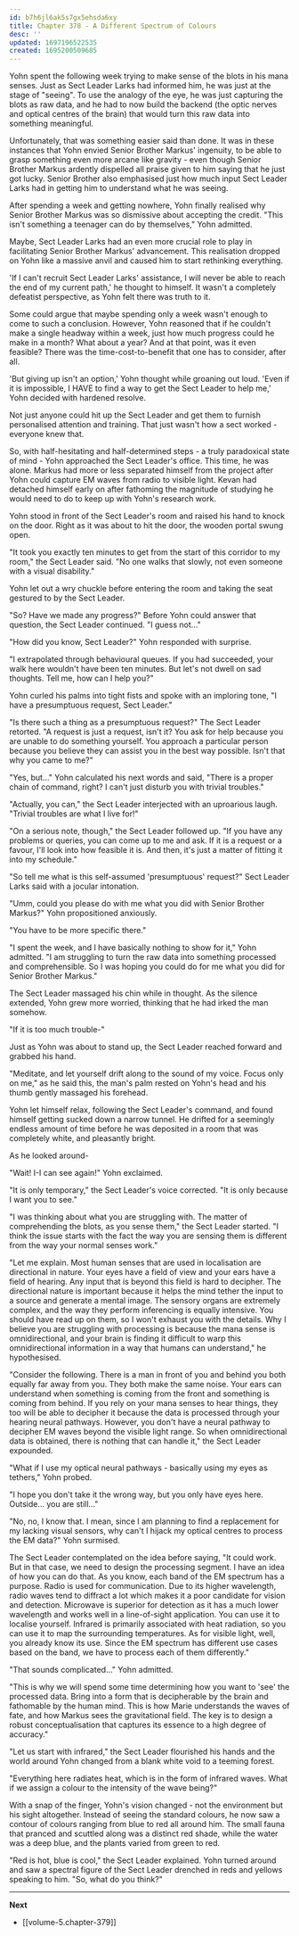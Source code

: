 ```yaml
---
id: b7h6jl6ak5s7gx5ehsda6xy
title: Chapter 378 - A Different Spectrum of Colours
desc: ''
updated: 1697196522535
created: 1695200509685
---
```


Yohn spent the following week trying to make sense of the blots in his mana senses. Just as Sect Leader Larks had informed him, he was just at the stage of "seeing". To use the analogy of the eye, he was just capturing the blots as raw data, and he had to now build the backend (the optic nerves and optical centres of the brain) that would turn this raw data into something meaningful.

Unfortunately, that was something easier said than done. It was in these instances that Yohn envied Senior Brother Markus' ingenuity, to be able to grasp something even more arcane like gravity - even though Senior Brother Markus ardently dispelled all praise given to him saying that he just got lucky. Senior Brother also emphasised just how much input Sect Leader Larks had in getting him to understand what he was seeing.

After spending a week and getting nowhere, Yohn finally realised why Senior Brother Markus was so dismissive about accepting the credit. "This isn't something a teenager can do by themselves," Yohn admitted.

Maybe, Sect Leader Larks had an even more crucial role to play in facilitating Senior Brother Markus' advancement. This realisation dropped on Yohn like a massive anvil and caused him to start rethinking everything.

'If I can't recruit Sect Leader Larks' assistance, I will never be able to reach the end of my current path,' he thought to himself. It wasn't a completely defeatist perspective, as Yohn felt there was truth to it.

Some could argue that maybe spending only a week wasn't enough to come to such a conclusion. However, Yohn reasoned that if he couldn't make a single headway within a week, just how much progress could he make in a month? What about a year? And at that point, was it even feasible? There was the time-cost-to-benefit that one has to consider, after all.

'But giving up isn't an option,' Yohn thought while groaning out loud. 'Even if it is impossible, I HAVE to find a way to get the Sect Leader to help me,' Yohn decided with hardened resolve.

Not just anyone could hit up the Sect Leader and get them to furnish personalised attention and training. That just wasn't how a sect worked - everyone knew that.

So, with half-hesitating and half-determined steps - a truly paradoxical state of mind - Yohn approached the Sect Leader's office. This time, he was alone. Markus had more or less separated himself from the project after Yohn could capture EM waves from radio to visible light. Kevan had detached himself early on after fathoming the magnitude of studying he would need to do to keep up with Yohn's research work.

Yohn stood in front of the Sect Leader's room and raised his hand to knock on the door. Right as it was about to hit the door, the wooden portal swung open.

"It took you exactly ten minutes to get from the start of this corridor to my room," the Sect Leader said. "No one walks that slowly, not even someone with a visual disability."

Yohn let out a wry chuckle before entering the room and taking the seat gestured to by the Sect Leader.

"So? Have we made any progress?" Before Yohn could answer that question, the Sect Leader continued. "I guess not..."

"How did you know, Sect Leader?" Yohn responded with surprise.

"I extrapolated through behavioural queues. If you had succeeded, your walk here wouldn't have been ten minutes. But let's not dwell on sad thoughts. Tell me, how can I help you?"

Yohn curled his palms into tight fists and spoke with an imploring tone, "I have a presumptuous request, Sect Leader."

"Is there such a thing as a presumptuous request?" The Sect Leader retorted. "A request is just a request, isn't it? You ask for help because you are unable to do something yourself. You approach a particular person because you believe they can assist you in the best way possible. Isn't that why you came to me?"

"Yes, but..." Yohn calculated his next words and said, "There is a proper chain of command, right? I can't just disturb you with trivial troubles."

"Actually, you can," the Sect Leader interjected with an uproarious laugh. "Trivial troubles are what I live for!"

"On a serious note, though," the Sect Leader followed up. "If you have any problems or queries, you can come up to me and ask. If it is a request or a favour, I'll look into how feasible it is. And then, it's just a matter of fitting it into my schedule."

"So tell me what is this self-assumed 'presumptuous' request?" Sect Leader Larks said with a jocular intonation.

"Umm, could you please do with me what you did with Senior Brother Markus?" Yohn propositioned anxiously.

"You have to be more specific there."

"I spent the week, and I have basically nothing to show for it," Yohn admitted. "I am struggling to turn the raw data into something processed and comprehensible. So I was hoping you could do for me what you did for Senior Brother Markus."

The Sect Leader massaged his chin while in thought. As the silence extended, Yohn grew more worried, thinking that he had irked the man somehow.

"If it is too much trouble-"

Just as Yohn was about to stand up, the Sect Leader reached forward and grabbed his hand.

"Meditate, and let yourself drift along to the sound of my voice. Focus only on me," as he said this, the man's palm rested on Yohn's head and his thumb gently massaged his forehead.

Yohn let himself relax, following the Sect Leader's command, and found himself getting sucked down a narrow tunnel. He drifted for a seemingly endless amount of time before he was deposited in a room that was completely white, and pleasantly bright.

As he looked around-

"Wait! I-I can see again!" Yohn exclaimed.

"It is only temporary," the Sect Leader's voice corrected. "It is only because I want you to see."

"I was thinking about what you are struggling with. The matter of comprehending the blots, as you sense them," the Sect Leader started. "I think the issue starts with the fact the way you are sensing them is different from the way your normal senses work."

"Let me explain. Most human senses that are used in localisation are directional in nature. Your eyes have a field of view and your ears have a field of hearing. Any input that is beyond this field is hard to decipher. The directional nature is important because it helps the mind tether the input to a source and generate a mental image. The sensory organs are extremely complex, and the way they perform inferencing is equally intensive. You should have read up on them, so I won't exhaust you with the details. Why I believe you are struggling with processing is because the mana sense is omnidirectional, and your brain is finding it difficult to warp this omnidirectional information in a way that humans can understand," he hypothesised.

"Consider the following. There is a man in front of you and behind you both equally far away from you. They both make the same noise. Your ears can understand when something is coming from the front and something is coming from behind. If you rely on your mana senses to hear things, they too will be able to decipher it because the data is processed through your hearing neural pathways. However, you don't have a neural pathway to decipher EM waves beyond the visible light range. So when omnidirectional data is obtained, there is nothing that can handle it," the Sect Leader expounded.

"What if I use my optical neural pathways - basically using my eyes as tethers," Yohn probed.

"I hope you don't take it the wrong way, but you only have eyes here. Outside... you are still..."

"No, no, I know that. I mean, since I am planning to find a replacement for my lacking visual sensors, why can't I hijack my optical centres to process the EM data?" Yohn surmised.

The Sect Leader contemplated on the idea before saying, "It could work. But in that case, we need to design the processing segment. I have an idea of how you can do that. As you know, each band of the EM spectrum has a purpose. Radio is used for communication. Due to its higher wavelength, radio waves tend to diffract a lot which makes it a poor candidate for vision and detection. Microwave is superior for detection as it has a much lower wavelength and works well in a line-of-sight application. You can use it to localise yourself. Infrared is primarily associated with heat radiation, so you can use it to map the surrounding temperatures. As for visible light, well, you already know its use. Since the EM spectrum has different use cases based on the band, we have to process each of them differently."

"That sounds complicated..." Yohn admitted.

"This is why we will spend some time determining how you want to 'see' the processed data. Bring into a form that is decipherable by the brain and fathomable by the human mind. This is how Marie understands the waves of fate, and how Markus sees the gravitational field. The key is to design a robust conceptualisation that captures its essence to a high degree of accuracy."

"Let us start with infrared," the Sect Leader flourished his hands and the world around Yohn changed from a blank white void to a teeming forest.

"Everything here radiates heat, which is in the form of infrared waves. What if we assign a colour to the intensity of the wave being?"

With a snap of the finger, Yohn's vision changed - not the environment but his sight altogether. Instead of seeing the standard colours, he now saw a contour of colours ranging from blue to red all around him. The small fauna that pranced and scuttled along was a distinct red shade, while the water was a deep blue, and the plants varied from green to red.

"Red is hot, blue is cool," the Sect Leader explained. Yohn turned around and saw a spectral figure of the Sect Leader drenched in reds and yellows speaking to him. "So, what do you think?"

____

**Next**
* [[volume-5.chapter-379]]